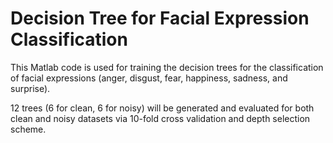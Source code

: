 Decision Tree for Facial Expression Classification
==================================================

This Matlab code is used for training the decision trees for the classification of facial expressions (anger, disgust, fear, happiness, sadness, and surprise).

12 trees (6 for clean, 6 for noisy) will be generated and evaluated for both clean and noisy datasets via 10-fold cross validation and depth selection scheme.
